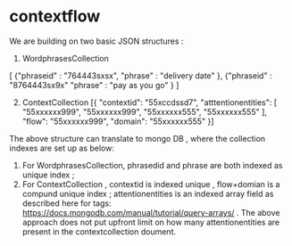 # contextflow

We are building on two basic JSON structures :

1. WordphrasesCollection 

[
{"phraseid" : "764443sxsx",
 "phrase" : "delivery date" 
},
{"phraseid" : "8764443sx9x"
 "phrase" : "pay as you go" 
} 
]

2. ContextCollection  [{
	"contextid": "55xccdssd7",
	"atttentionentities": [
		"55xxxxxx999", "55xxxxxx999", "55xxxxxx555", "55xxxxxx555"
	],
	"flow": "55xxxxxx999",
	"domain": "55xxxxxx555"
}]


The above structure can translate to mongo DB , where the collection indexes are set up as below:

1. For WordphrasesCollection, phrasedid and phrase are both indexed as unique index ; 
2. For ContextCollection , contextid is indexed unique , flow+domian is a compund unique index ; attentionentities is an indexed array field as described here for tags: https://docs.mongodb.com/manual/tutorial/query-arrays/ . The above approach does not put upfront limit on how many attentionentities are present in the contextcollection doument.
